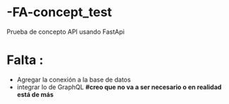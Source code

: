 # -FA-concept_test
Prueba de concepto API usando FastApi

# Falta :
- Agregar la conexión a la base de datos
- integrar lo de GraphQL **#creo que no va a ser necesario o en realidad está de más**
